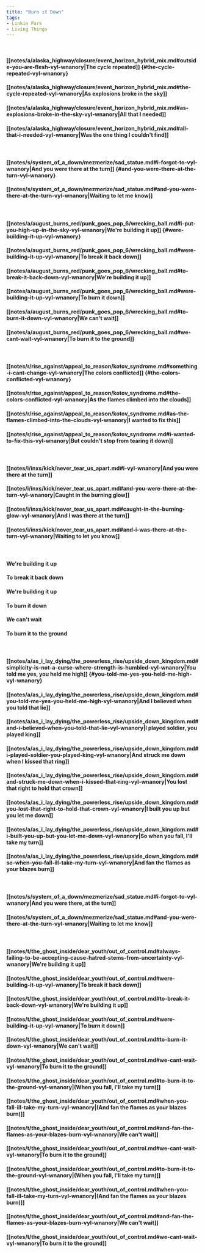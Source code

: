 ```yaml
---
title: "Burn it Down"
tags:
- Linkin Park
- Living Things
---
```

&nbsp;
#### [[notes/a/alaska_highway/closure/event_horizon_hybrid_mix.md#outside-you-are-flesh-vyl-wnanory|The cycle repeated]] {#the-cycle-repeated-vyl-wnanory}
#### [[notes/a/alaska_highway/closure/event_horizon_hybrid_mix.md#the-cycle-repeated-vyl-wnanory|As explosions broke in the sky]]
#### [[notes/a/alaska_highway/closure/event_horizon_hybrid_mix.md#as-explosions-broke-in-the-sky-vyl-wnanory|All that I needed]]
#### [[notes/a/alaska_highway/closure/event_horizon_hybrid_mix.md#all-that-i-needed-vyl-wnanory|Was the one thing I couldn't find]]
&nbsp;
#### [[notes/s/system_of_a_down/mezmerize/sad_statue.md#i-forgot-to-vyl-wnanory|And you were there at the turn]] {#and-you-were-there-at-the-turn-vyl-wnanory}
#### [[notes/s/system_of_a_down/mezmerize/sad_statue.md#and-you-were-there-at-the-turn-vyl-wnanory|Waiting to let me know]]
&nbsp;
#### [[notes/a/august_burns_red/punk_goes_pop_6/wrecking_ball.md#i-put-you-high-up-in-the-sky-vyl-wnanory|We're building it up]] {#were-building-it-up-vyl-wnanory}
#### [[notes/a/august_burns_red/punk_goes_pop_6/wrecking_ball.md#were-building-it-up-vyl-wnanory|To break it back down]]
#### [[notes/a/august_burns_red/punk_goes_pop_6/wrecking_ball.md#to-break-it-back-down-vyl-wnanory|We're building it up]]
#### [[notes/a/august_burns_red/punk_goes_pop_6/wrecking_ball.md#were-building-it-up-vyl-wnanory|To burn it down]]
#### [[notes/a/august_burns_red/punk_goes_pop_6/wrecking_ball.md#to-burn-it-down-vyl-wnanory|We can't wait]]
#### [[notes/a/august_burns_red/punk_goes_pop_6/wrecking_ball.md#we-cant-wait-vyl-wnanory|To burn it to the ground]]
&nbsp;
#### [[notes/r/rise_against/appeal_to_reason/kotov_syndrome.md#something-i-cant-change-vyl-wnanory|The colors conflicted]] {#the-colors-conflicted-vyl-wnanory}
#### [[notes/r/rise_against/appeal_to_reason/kotov_syndrome.md#the-colors-conflicted-vyl-wnanory|As the flames climbed into the clouds]]
#### [[notes/r/rise_against/appeal_to_reason/kotov_syndrome.md#as-the-flames-climbed-into-the-clouds-vyl-wnanory|I wanted to fix this]]
#### [[notes/r/rise_against/appeal_to_reason/kotov_syndrome.md#i-wanted-to-fix-this-vyl-wnanory|But couldn't stop from tearing it down]]
&nbsp;
#### [[notes/i/inxs/kick/never_tear_us_apart.md#i-vyl-wnanory|And you were there at the turn]]
#### [[notes/i/inxs/kick/never_tear_us_apart.md#and-you-were-there-at-the-turn-vyl-wnanory|Caught in the burning glow]]
#### [[notes/i/inxs/kick/never_tear_us_apart.md#caught-in-the-burning-glow-vyl-wnanory|And I was there at the turn]]
#### [[notes/i/inxs/kick/never_tear_us_apart.md#and-i-was-there-at-the-turn-vyl-wnanory|Waiting to let you know]]
&nbsp;
#### We're building it up
#### To break it back down
#### We're building it up
#### To burn it down
#### We can't wait
#### To burn it to the ground
&nbsp;
#### [[notes/a/as_i_lay_dying/the_powerless_rise/upside_down_kingdom.md#simplicity-is-not-a-curse-where-strength-is-humbled-vyl-wnanory|You told me yes, you held me high]] {#you-told-me-yes-you-held-me-high-vyl-wnanory}
#### [[notes/a/as_i_lay_dying/the_powerless_rise/upside_down_kingdom.md#you-told-me-yes-you-held-me-high-vyl-wnanory|And I believed when you told that lie]]
#### [[notes/a/as_i_lay_dying/the_powerless_rise/upside_down_kingdom.md#and-i-believed-when-you-told-that-lie-vyl-wnanory|I played soldier, you played king]]
#### [[notes/a/as_i_lay_dying/the_powerless_rise/upside_down_kingdom.md#i-played-soldier-you-played-king-vyl-wnanory|And struck me down when I kissed that ring]]
#### [[notes/a/as_i_lay_dying/the_powerless_rise/upside_down_kingdom.md#and-struck-me-down-when-i-kissed-that-ring-vyl-wnanory|You lost that right to hold that crown]]
#### [[notes/a/as_i_lay_dying/the_powerless_rise/upside_down_kingdom.md#you-lost-that-right-to-hold-that-crown-vyl-wnanory|I built you up but you let me down]]
#### [[notes/a/as_i_lay_dying/the_powerless_rise/upside_down_kingdom.md#i-built-you-up-but-you-let-me-down-vyl-wnanory|So when you fall, I'll take my turn]]
#### [[notes/a/as_i_lay_dying/the_powerless_rise/upside_down_kingdom.md#so-when-you-fall-ill-take-my-turn-vyl-wnanory|And fan the flames as your blazes burn]]
&nbsp;
#### [[notes/s/system_of_a_down/mezmerize/sad_statue.md#i-forgot-to-vyl-wnanory|And you were there, at the turn]]
#### [[notes/s/system_of_a_down/mezmerize/sad_statue.md#and-you-were-there-at-the-turn-vyl-wnanory|Waiting to let me know]]
&nbsp;
#### [[notes/t/the_ghost_inside/dear_youth/out_of_control.md#always-failing-to-be-accepting-cause-hatred-stems-from-uncertainty-vyl-wnanory|We're building it up]]
#### [[notes/t/the_ghost_inside/dear_youth/out_of_control.md#were-building-it-up-vyl-wnanory|To break it back down]]
#### [[notes/t/the_ghost_inside/dear_youth/out_of_control.md#to-break-it-back-down-vyl-wnanory|We're building it up]]
#### [[notes/t/the_ghost_inside/dear_youth/out_of_control.md#were-building-it-up-vyl-wnanory|To burn it down]]
#### [[notes/t/the_ghost_inside/dear_youth/out_of_control.md#to-burn-it-down-vyl-wnanory|We can't wait]]
#### [[notes/t/the_ghost_inside/dear_youth/out_of_control.md#we-cant-wait-vyl-wnanory|To burn it to the ground]]
#### [[notes/t/the_ghost_inside/dear_youth/out_of_control.md#to-burn-it-to-the-ground-vyl-wnanory|(When you fall, I'll take my turn)]]
#### [[notes/t/the_ghost_inside/dear_youth/out_of_control.md#when-you-fall-ill-take-my-turn-vyl-wnanory|(And fan the flames as your blazes burn)]]
#### [[notes/t/the_ghost_inside/dear_youth/out_of_control.md#and-fan-the-flames-as-your-blazes-burn-vyl-wnanory|We can't wait]]
#### [[notes/t/the_ghost_inside/dear_youth/out_of_control.md#we-cant-wait-vyl-wnanory|To burn it to the ground]]
#### [[notes/t/the_ghost_inside/dear_youth/out_of_control.md#to-burn-it-to-the-ground-vyl-wnanory|(When you fall, I'll take my turn)]]
#### [[notes/t/the_ghost_inside/dear_youth/out_of_control.md#when-you-fall-ill-take-my-turn-vyl-wnanory|(And fan the flames as your blazes burn)]]
#### [[notes/t/the_ghost_inside/dear_youth/out_of_control.md#and-fan-the-flames-as-your-blazes-burn-vyl-wnanory|We can't wait]]
#### [[notes/t/the_ghost_inside/dear_youth/out_of_control.md#we-cant-wait-vyl-wnanory|To burn it to the ground]]
